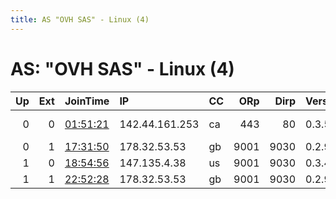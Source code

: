 ```yaml
---
title: AS "OVH SAS" - Linux (4)
---
```


# AS: "OVH SAS" - Linux (4)

|   Up |   Ext | JoinTime                                                                                            | IP             | CC   |   ORp |   Dirp | Version   | Contact                   | Nickname       |   eFamMembers |
|-----:|------:|:----------------------------------------------------------------------------------------------------|:---------------|:-----|------:|-------:|:----------|:--------------------------|:---------------|--------------:|
|    0 |     0 | [01:51:21](https://metrics.torproject.org/rs.html#details/B7E52B442D39EBD0A0B94EED5BA859BA5AA793DA) | 142.44.161.253 | ca   |   443 |     80 | 0.3.5.7   | Innonetlife admin@innonet | innonetlifetor |             1 |
|    0 |     1 | [17:31:50](https://metrics.torproject.org/rs.html#details/8796FD24A08B82CA2FAA1B499E6478B0792D0192) | 178.32.53.53   | gb   |  9001 |   9030 | 0.2.9.14  | None                      | BillsExit25    |             1 |
|    1 |     0 | [18:54:56](https://metrics.torproject.org/rs.html#details/5368AB8D9033A357729D3578617A6493AB5DA3A8) | 147.135.4.38   | us   |  9001 |   9030 | 0.3.4.9   | None                      | berders        |             1 |
|    1 |     1 | [22:52:28](https://metrics.torproject.org/rs.html#details/1563FB9A5B35D6104DCD19C82EF01AA205C3BAF5) | 178.32.53.53   | gb   |  9001 |   9030 | 0.2.9.14  | None                      | BillsExit23    |             1 |
